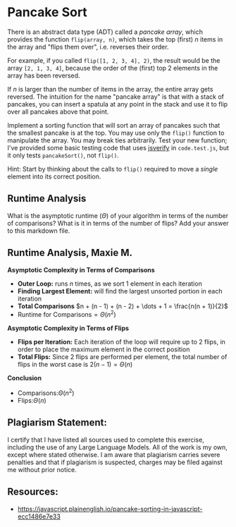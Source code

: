 # Pancake Sort

There is an abstract data type (ADT) called a *pancake array*, which provides
the function `flip(array, n)`, which takes the top (first) $n$ items in the
array and "flips them over", i.e. reverses their order.

For example, if you called `flip([1, 2, 3, 4], 2)`, the result would
be the array  `[2, 1, 3, 4]`, because the order of the (first) top 2
elements in the array has been reversed.

If $n$ is larger than the number of items in the array, the entire array gets
reversed. The intuition for the name "pancake array" is that with a stack of
pancakes, you can insert a spatula at any point in the stack and use it to flip
over all pancakes above that point.

Implement a sorting function that will sort an array of pancakes such that the
smallest pancake is at the top. You may use only the `flip()` function to
manipulate the array. You may break ties arbitrarily. Test your new function;
I've provided some basic testing code that uses
[jsverify](https://jsverify.github.io/) in `code.test.js`, but it only tests
`pancakeSort()`, not `flip()`.

Hint: Start by thinking about the calls to `flip()` required to move a *single*
element into its correct position.

## Runtime Analysis

What is the asymptotic runtime ($\Theta$) of your algorithm in terms of the
number of comparisons? What is it in terms of the number of flips? Add your
answer to this markdown file.

## Runtime Analysis, Maxie M. 

**Asymptotic Complexity in Terms of Comparisons** 
- **Outer Loop:** runs $n$ times, as we sort $1$ element in each iteration
- **Finding Largest Element:** will find the largest unsorted portion in each iteration 
- **Total Comparisons** $n + (n - 1) + (n - 2) + \dots + 1 = \frac{n(n + 1)}{2}$ 
- $\text{Runtime for Comparisons} = \Theta(n^2)$

**Asymptotic Complexity in Terms of Flips** 
- **Flips per Iteration:** Each iteration of the loop will require up to 2 flips, in order to place the maximum element in the correct position
- **Total Flips:** Since 2 flips are performed per element, the total number of flips in the worst case is $2(n - 1) = \Theta(n)$

**Conclusion** 
- $\text{Comparisons:} \Theta(n^2)$
- $\text{Flips:} \Theta(n)$

## Plagiarism Statement: 

I certify that I have listed all sources used to complete this exercise, including the use of any Large Language Models. All of the work is my own, except where stated otherwise. I am aware that plagiarism carries severe penalties and that if plagiarism is suspected, charges may be filed against me without prior notice.

## Resources:
- https://javascript.plainenglish.io/pancake-sorting-in-javascript-ecc1486e7e33
